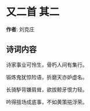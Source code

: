 # 又二首  其二

**作者**: 刘克庄

## 诗词内容

诗家事业可怜生，骨朽人间有集行。

锻炼鬼犹惊险语，折磨天亦妒虚名。

长骑馿背嫌肩耸，欲拔鲸牙恨力轻。

吟得擅场成底事，不如黄策挹浮荣。

